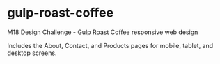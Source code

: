 # gulp-roast-coffee
M18 Design Challenge - Gulp Roast Coffee responsive web design

Includes the About, Contact, and Products pages for mobile, tablet, and desktop screens. 